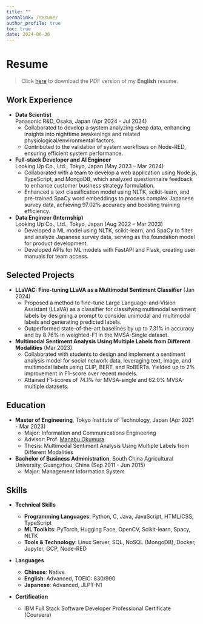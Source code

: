 ```yaml
---
title: ""
permalink: /resume/
author_profile: true
toc: true
date: 2024-06-30
---
```



# Resume
> Click [here](/assets/files/chen-yujun-web-resume-en.pdf) to download the PDF version of my **English** resume.
>
<!-- > Click [here](/assets/files/chen-yujun-web-resume-jp.pdf) to download the PDF version of my **Japanese** resume. -->

## Work Experience
- **Data Scientist**  <br>Panasonic R&D, Osaka, Japan (Apr 2024 - Jul 2024)  
    - Collaborated to develop a system analyzing sleep data, enhancing insights into nighttime awakenings and related physiological/environmental factors.
    - Contributed to the validation of system workflows on Node-RED, ensuring efficient system performance.
- **Full-stack Developer and AI Engineer** <br>Looking Up Co., Ltd., Tokyo, Japan (May 2023 – Mar 2024)  
    - Collaborated with a team to develop a web application using Node.js, TypeScript, and MongoDB, which analyzed questionnaire feedback to enhance customer business strategy formulation.
    - Enhanced a text classification model using NLTK, scikit-learn, and pre-trained SpaCy word embeddings to process complex Japanese survey data, achieving 97.02% accuracy and boosting training efficiency.
- **Data Engineer (Internship)** <br>Looking Up Co., Ltd., Tokyo, Japan (Aug 2022 – Mar 2023)  
    - Developed a ML model using NLTK, scikit-learn, and SpaCy to filter and analyze Japanese survey data, serving as the foundation model for product development.
    - Developed APIs for ML models with FastAPI and Flask, creating user manuals for team access.

## Selected Projects
- **LLaVAC: Fine-tuning LLaVA as a Multimodal Sentiment Classifier** (Jan 2024)
    - Proposed a method to fine-tune Large Language-and-Vision Assistant (LLaVA) as a classifier for classifying multimodal sentiment labels by designing a prompt to consider unimodal and multimodal labels and generating predicted labels.
    - Outperformed state-of-the-art baselines by up to 7.31% in accuracy and by 8.76% in weighted-F1 in the MVSA-Single dataset.
- **Multimodal Sentiment Analysis Using Multiple Labels from Different Modalities** (Mar 2023)
    - Collaborated with students to design and implement a sentiment analysis model for social network data, leveraging text, image, and multimodal labels using CLIP, BERT, and RoBERTa. Yielded up to 2% improvement in F1-score over recent models.
    - Attained F1-scores of 74.1% for MVSA-single and 62.0% MVSA-multiple datasets.

## Education
- **Master of Engineering**, Tokyo Institute of Technology, Japan (Apr 2021 - Mar 2023)
    - Major: Information and Communications Engineering
    - Advisor: Prof. [Manabu Okumura](http://www.lr.pi.titech.ac.jp/~oku/index-e.html)
    - Thesis: Multimodal Sentiment Analysis Using Multiple Labels from Different Modalities
- **Bachelor of Business Administration**, South China Agricultural University, Guangzhou, China (Sep 2011 - Jun 2015)
    - Major: Management Information System

## Skills
- **Technical Skills**
    - **Programming Languages**: Python, C, Java, JavaScript, HTML/CSS, TypeScript
    - **ML Toolkits**: PyTorch, Hugging Face, OpenCV, Scikit-learn, Spacy, NLTK
    - **Tools & Technology**: Linux Server, SQL, NoSQL (MongoDB), Docker, Jupyter, GCP, Node-RED

- **Languages**
    - **Chinese**: Native
    - **English**: Advanced, TOEIC: 830/990
    - **Japanese**: Advanced, JLPT-N1

- **Certification**
    - IBM Full Stack Software Developer Professional Certificate (Coursera)